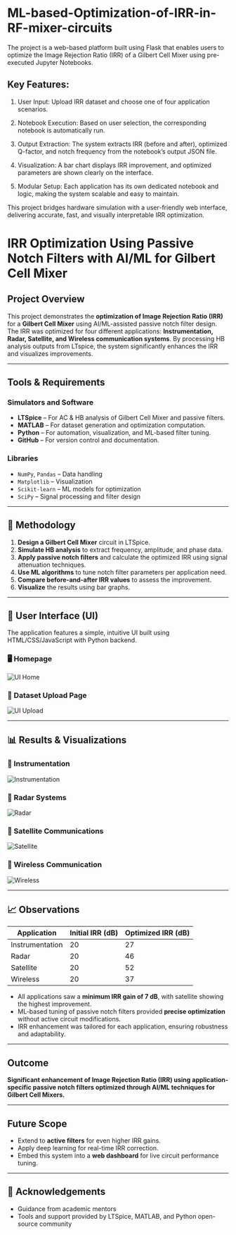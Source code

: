 # ML-based-Optimization-of-IRR-in-RF-mixer-circuits

The project is a web-based platform built using Flask that enables users to optimize the Image Rejection Ratio (IRR) of a Gilbert Cell Mixer using pre-executed Jupyter Notebooks.

## Key Features:
1) User Input: Upload IRR dataset and choose one of four application scenarios.

2) Notebook Execution: Based on user selection, the corresponding notebook is automatically run.

3) Output Extraction: The system extracts IRR (before and after), optimized Q-factor, and notch frequency from the notebook’s output JSON file.

4) Visualization: A bar chart displays IRR improvement, and optimized parameters are shown clearly on the interface.

5) Modular Setup: Each application has its own dedicated notebook and logic, making the system scalable and easy to maintain.

This project bridges hardware simulation with a user-friendly web interface, delivering accurate, fast, and visually interpretable IRR optimization.

# IRR Optimization Using Passive Notch Filters with AI/ML for Gilbert Cell Mixer

## Project Overview
This project demonstrates the **optimization of Image Rejection Ratio (IRR)** for a **Gilbert Cell Mixer** using AI/ML-assisted passive notch filter design. The IRR was optimized for four different applications: **Instrumentation, Radar, Satellite, and Wireless communication systems**. By processing HB analysis outputs from LTspice, the system significantly enhances the IRR and visualizes improvements.

---

## Tools & Requirements

### Simulators and Software
- **LTSpice** – For AC & HB analysis of Gilbert Cell Mixer and passive filters.
- **MATLAB** – For dataset generation and optimization computation.
- **Python** – For automation, visualization, and ML-based filter tuning.
- **GitHub** – For version control and documentation.

### Libraries
- `NumPy`, `Pandas` – Data handling
- `Matplotlib` – Visualization
- `Scikit-learn` – ML models for optimization
- `SciPy` – Signal processing and filter design

---

## 🔬 Methodology

1. **Design a Gilbert Cell Mixer** circuit in LTSpice.
2. **Simulate HB analysis** to extract frequency, amplitude, and phase data.
3. **Apply passive notch filters** and calculate the optimized IRR using signal attenuation techniques.
4. **Use ML algorithms** to tune notch filter parameters per application need.
5. **Compare before-and-after IRR values** to assess the improvement.
6. **Visualize** the results using bar graphs.

---

## 🎯 User Interface (UI)

The application features a simple, intuitive UI built using HTML/CSS/JavaScript with Python backend.

### 🖥️ Homepage
![UI Home](./UI_home.png)

### 📂 Dataset Upload Page
![UI Upload](./UI_upload.png)

---

## 📊 Results & Visualizations

### 📍 Instrumentation

![Instrumentation](./Instrumentation_graph.png)

### 📍 Radar Systems

![Radar](./Radar_graph.png)

### 📍 Satellite Communications

![Satellite](./Satellite_graph.png)

### 📍 Wireless Communication

![Wireless](./Wireless_graph.png)

---

## 📈 Observations

| Application      | Initial IRR (dB) | Optimized IRR (dB) |
|------------------|------------------|--------------------|
| Instrumentation  | 20               | 27                 |
| Radar            | 20               | 46                 |
| Satellite        | 20               | 52                 |
| Wireless         | 20               | 37                 |

- All applications saw a **minimum IRR gain of 7 dB**, with satellite showing the highest improvement.
- ML-based tuning of passive notch filters provided **precise optimization** without active circuit modifications.
- IRR enhancement was tailored for each application, ensuring robustness and adaptability.

---

## Outcome

**Significant enhancement of Image Rejection Ratio (IRR) using application-specific passive notch filters optimized through AI/ML techniques for Gilbert Cell Mixers.**

---

## Future Scope

- Extend to **active filters** for even higher IRR gains.
- Apply deep learning for real-time IRR correction.
- Embed this system into a **web dashboard** for live circuit performance tuning.

---

## 🤝 Acknowledgements
- Guidance from academic mentors  
- Tools and support provided by LTSpice, MATLAB, and Python open-source community
